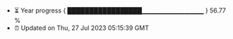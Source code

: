 - ⏳ Year progress { █████████████████▁▁▁▁▁▁▁▁▁▁▁▁▁ } 56.77 %
- ⏰ Updated on Thu, 27 Jul 2023 05:15:39 GMT

